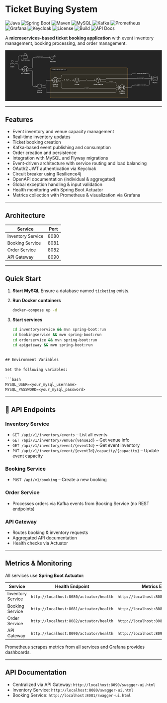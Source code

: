 # Ticket Buying System

![Java](https://img.shields.io/badge/Java-17-blue)
![Spring Boot](https://img.shields.io/badge/Spring_Boot-3.2.0-green)
![Maven](https://img.shields.io/badge/Maven-3.9.0-blue)
![MySQL](https://img.shields.io/badge/MySQL-8.0-blue)
![Kafka](https://img.shields.io/badge/Kafka-3.6.0-orange)
![Prometheus](https://img.shields.io/badge/Prometheus-monitoring-lightgrey)
![Grafana](https://img.shields.io/badge/Grafana-dashboard-orange)
![Keycloak](https://img.shields.io/badge/Keycloak-authentication-red)
![License](https://img.shields.io/badge/License-MIT-blue)
![Build](https://img.shields.io/badge/build-passing-brightgreen)
![API Docs](https://img.shields.io/badge/API-OpenAPI-blueviolet)

A **microservices-based ticket booking application** with event inventory management, booking processing, and order management.

![Ticket Buying System Diagram](public/Ticket%20Buying%20System%20Diagram.png)

---

## Features

- Event inventory and venue capacity management
- Real-time inventory updates
- Ticket booking creation
- Kafka-based event publishing and consumption
- Order creation and persistence
- Integration with MySQL and Flyway migrations
- Event-driven architecture with service routing and load balancing
- OAuth2 JWT authentication via Keycloak
- Circuit breaker using Resilience4j
- OpenAPI documentation (individual & aggregated)
- Global exception handling & input validation
- Health monitoring with Spring Boot Actuator
- Metrics collection with Prometheus & visualization via Grafana

---

## Architecture

| Service           | Port |
| ----------------- | ---- |
| Inventory Service | 8080 |
| Booking Service   | 8081 |
| Order Service     | 8082 |
| API Gateway       | 8090 |

---

## Quick Start

1. **Start MySQL**
   Ensure a database named `ticketing` exists.

2. **Run Docker containers**

   ```bash
   docker-compose up -d
   ```

3. **Start services**

   ```bash
   cd inventoryservice && mvn spring-boot:run
   cd bookingservice && mvn spring-boot:run
   cd orderservice && mvn spring-boot:run
   cd apigateway && mvn spring-boot:run
   ```

````

## Environment Variables

Set the following variables:

```bash
MYSQL_USER=<your_mysql_username>
MYSQL_PASSWORD=<your_mysql_password>
````

---

## 📡 API Endpoints

### Inventory Service

- `GET /api/v1/inventory/events` – List all events
- `GET /api/v1/inventory/venue/{venueId}` – Get venue info
- `GET /api/v1/inventory/event/{eventId}` – Get event inventory
- `PUT /api/v1/inventory/event/{eventId}/capacity/{capacity}` – Update event capacity

### Booking Service

- `POST /api/v1/booking` – Create a new booking

### Order Service

- Processes orders via Kafka events from Booking Service (no REST endpoints)

### API Gateway

- Routes booking & inventory requests
- Aggregated API documentation
- Health checks via Actuator

---

## Metrics & Monitoring

All services use **Spring Boot Actuator**:

| Service           | Health Endpoint                         | Metrics Endpoint                         |
| ----------------- | --------------------------------------- | ---------------------------------------- |
| Inventory Service | `http://localhost:8080/actuator/health` | `http://localhost:8080/actuator/metrics` |
| Booking Service   | `http://localhost:8081/actuator/health` | `http://localhost:8081/actuator/metrics` |
| Order Service     | `http://localhost:8082/actuator/health` | `http://localhost:8082/actuator/metrics` |
| API Gateway       | `http://localhost:8090/actuator/health` | `http://localhost:8090/actuator/metrics` |

Prometheus scrapes metrics from all services and Grafana provides dashboards.

---

## API Documentation

- Centralized via API Gateway: `http://localhost:8090/swagger-ui.html`
- Inventory Service: `http://localhost:8080/swagger-ui.html`
- Booking Service: `http://localhost:8081/swagger-ui.html`

```

```
